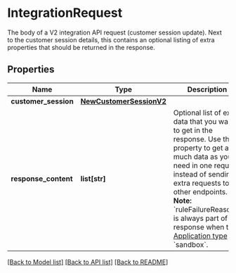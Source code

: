 # IntegrationRequest

The body of a V2 integration API request (customer session update). Next to the customer session details, this contains an optional listing of extra properties that should be returned in the response.
## Properties
Name | Type | Description | Notes
------------ | ------------- | ------------- | -------------
**customer_session** | [**NewCustomerSessionV2**](NewCustomerSessionV2.md) |  | 
**response_content** | **list[str]** | Optional list of extra data that you want to get in the response. Use this property to get as much data as you need in one request instead of sending extra requests to other endpoints.  **Note:** &#x60;ruleFailureReasons&#x60; is always part of the response when the [Application type](https://docs.talon.one/docs/product/applications/overview#application-types) is &#x60;sandbox&#x60;.  | [optional] 

[[Back to Model list]](../README.md#documentation-for-models) [[Back to API list]](../README.md#documentation-for-api-endpoints) [[Back to README]](../README.md)


